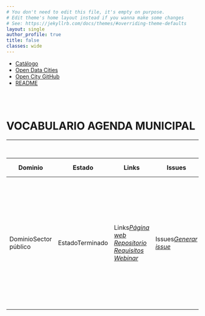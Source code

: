 ```yaml
---
# You don't need to edit this file, it's empty on purpose.
# Edit theme's home layout instead if you wanna make some changes
# See: https://jekyllrb.com/docs/themes/#overriding-theme-defaults
layout: single
author_profile: true 
title: false
classes: wide
---
```


<head>
<link href="stylesheet.css" rel="stylesheet"/> 
<style>
	td:nth-of-type(1):before { content: "Dominio"; }
	td:nth-of-type(2):before { content: "Estado"; }
	td:nth-of-type(3):before { content: "Links"; }	
	td:nth-of-type(4):before { content: "Issues"; }
	td:nth-of-type(5):before { content: "Descripción"; }	
	td:nth-of-type(7):before { content: "Publicación"; }
	td:nth-of-type(8):before { content: "Prefijo"; }
	td:nth-of-type(9):before { content: "Formatos"; }
	td:nth-of-type(10):before { content: "Liciencia"; }
	td:nth-of-type(11):before { content: "Idiomas"; }		
</style>	
  <nav class="style-4">
<ul class="menu-4">
	<li class="current"><a href="https://fempcatalogo.github.io/FEMPTFG/" data-hover="Catálogo">Catálogo</a></li>
	<li class="left"><a href="http://vocab.linkeddata.es/datosabiertos/" data-hover="Open Data Cities">Open Data Cities</a></li>
	<li class="left"><a href="https://github.com/opencitydata/" data-hover="Open City GitHub">Open City GitHub</a></li>
<li class="left"><a href="https://github.com/CiudadesAbiertas/vocab-sector-publico-agenda-municipal/blob/master/README.md" data-hover="README">README</a></li>
</ul>
	</nav>
	<br><br>
  
</head>





<div id="bodyid">
<link href="stylesheet.css" rel="stylesheet"/>

<h1> VOCABULARIO AGENDA MUNICIPAL </h1>
</div>
  
---

&nbsp;
 

  
  
| Dominio |  Estado  |   Links   |   Issues   |   Descripción   |  Fecha Publicación |   Prefijo   | Formatos |   Liciencia | Idiomas   | 
| -------- | -------- | --------- | ---------- | --------------- | -------- | --------- | -------- | --------- | ---------- | 
| Sector público | Terminado | *[Página web](http://vocab.ciudadesabiertas.es/def/sector-publico/agenda-municipal/index-es.html)* *[Repositorio](https://github.com/CiudadesAbiertas/vocab-sector-publico-agenda-municipal)*  *[Requisitos](https://github.com/CiudadesAbiertas/vocab-sector-publico-agenda-municipal/blob/master/requirements/Requisitos%20-%20Agenda%20Municipal.xlsx)*  *[Webinar](https://www.youtube.com/watch?v=S9TlBIuy3Lc)* |  *[Generar issue](https://github.com/CiudadesAbiertas/vocab-sector-publico-agenda-municipal/wiki/Gesti%C3%B3n-de-issues)*   | Vocabulario para la representación de datos de la agenda municipal que comprende las reuniones de los órganos colegiados y las reuniones en general, actos y reuniones con los medios de comunicación que realiza el alcalde/sa, concejales, directivos y personal eventual con motivo del ejercicio de su cargo.  | 21/10/19 | esagm | rdf+xml   html   turtle | CC-BY  | es   en   |
 
 
  

 

 
 &nbsp;   	
 


 


<!--
Más opciones:
 Recursos -> Estaciones, tiempo real, itinerarios, usuarios, usos
 Comentarios
 Valor de reutilización
 Complejidad
 Transoarencia
 Campos mínimos
 Tamaño de ciudad
 Frecuencua de actaulización mínima
 Afectado por normativa de protección de datos
 Histórico: forma de presentarlo
-----------------
 el estado actual, links al repo en GitHub, links al roadmap, la posibilidad de subir issues, etc. Algo parecido a lo que solemos publicar en sitios como vocab.ciudadesabiertas.es, en vocab.linkeddata.es/datosabiertos/ o en sitios como w3id.org/devops-infra.
 -->
 
